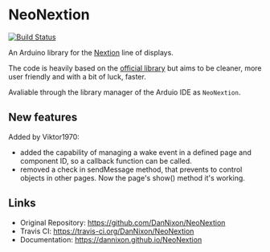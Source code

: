 # NeoNextion

[![Build Status](https://travis-ci.org/DanNixon/NeoNextion.svg?branch=master)](https://travis-ci.org/DanNixon/NeoNextion)

An Arduino library for the
[Nextion](http://wiki.iteadstudio.com/Nextion_HMI_Solution) line of displays.

The code is heavily based on the [official
library](https://github.com/itead/ITEADLIB_Arduino_Nextion) but aims to be
cleaner, more user friendly and with a bit of luck, faster.

Avaliable through the library manager of the Arduio IDE as `NeoNextion`.

## New features

Added by Viktor1970: 
- added the capability of managing a wake event in a defined page and component ID, so a callback function can be called.
- removed a check in sendMessage method, that prevents to control objects in other pages.  Now the page's show() method it's working.


## Links

- Original Repository: https://github.com/DanNixon/NeoNextion
- Travis CI: https://travis-ci.org/DanNixon/NeoNextion
- Documentation: https://dannixon.github.io/NeoNextion
